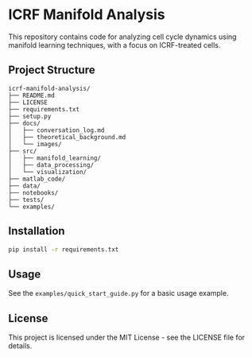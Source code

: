 # ICRF Manifold Analysis

This repository contains code for analyzing cell cycle dynamics using manifold learning techniques, with a focus on ICRF-treated cells.

## Project Structure

```
icrf-manifold-analysis/
├── README.md
├── LICENSE
├── requirements.txt
├── setup.py
├── docs/
│   ├── conversation_log.md
│   ├── theoretical_background.md
│   └── images/
├── src/
│   ├── manifold_learning/
│   ├── data_processing/
│   └── visualization/
├── matlab_code/
├── data/
├── notebooks/
├── tests/
└── examples/
```

## Installation

```bash
pip install -r requirements.txt
```

## Usage

See the `examples/quick_start_guide.py` for a basic usage example.

## License

This project is licensed under the MIT License - see the LICENSE file for details. 